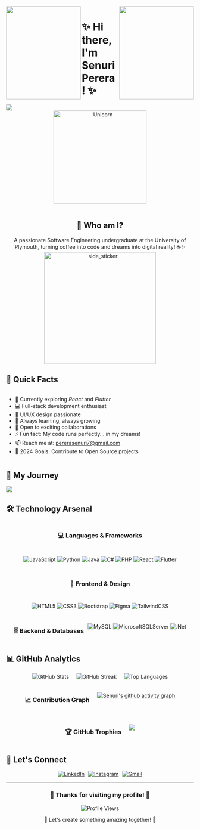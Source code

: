 <div align="center">
<img width="200" height="250" src="https://user-images.githubusercontent.com/65187002/144930161-2f783401-8d27-4fdf-a2f7-cc0ba32f1f1f.gif" align="left">
<img width="200" height="250" src="https://user-images.githubusercontent.com/65187002/144930161-2f783401-8d27-4fdf-a2f7-cc0ba32f1f1f.gif" align="right">
</div>

# ✨ Hi there, I'm Senuri Perera! ✨

<div style="display: inline-block; max-width: 100%;">
  <img src="https://readme-typing-svg.herokuapp.com?size=26&duration=2500&lines=Software+Engineering+Student;Web+Developer;UI+Designer;Come+Code+With+Me;" style="max-width: 100%;">
</div>

<div align="center" style="max-width: 100%;">
  <img width="250px" alt="Unicorn" src="https://media.giphy.com/media/3ohs4BSacFKI7A717y/giphy.gif" style="max-width: 100%;" />
</div>

</div>

<br>

<div align="center">
  
## 🌟 Who am I?

<p align="center" style="max-width: 600px; margin: auto;">
A passionate Software Engineering undergraduate at the University of Plymouth, turning coffee into code and dreams into digital reality! ☕✨
</p>

<div style="display: flex; justify-content: center; align-items: center; flex-wrap: wrap; gap: 20px;">
  <img align="center" width="300px" height="300px" alt="side_sticker" src="https://media.giphy.com/media/1MSVKRopegDjYONwdF/giphy.gif" style="max-width: 200%;" />

</div>

</div>

## 💫 Quick Facts

<div style="display: flex; flex-wrap: wrap; gap: 10px;">

- 🚀 Currently exploring *React* and *Flutter*
- 💻 Full-stack development enthusiast
- 🎨 UI/UX design passionate
- 🌱 Always learning, always growing
- 🤝 Open to exciting collaborations
- ⚡ Fun fact: My code runs perfectly... in my dreams!
- 📫 Reach me at: pererasenuri7@gmail.com
- 🎯 2024 Goals: Contribute to Open Source projects

</div>

## 🌈 My Journey

<a href="https://github.com/fairyland0926"><img src="https://readme-typing-svg.herokuapp.com/?lines=Building%20Beautiful%20Web%20Apps;Creating%20Mobile%20Experiences;Learning%20New%20Technologies;Growing%20as%20a%20Developer&font=Pacifico&center=true&width=650&height=120&color=58a6ff&vCenter=true&size=45%22" style="max-width: 100%;"></a>

## 🛠 Technology Arsenal

<div align="center" style="display: flex; flex-wrap: wrap; gap: 10px; justify-content: center;">

### 💻 Languages & Frameworks
![JavaScript](https://img.shields.io/badge/javascript-%23323330.svg?style=for-the-badge&logo=javascript&logoColor=%23F7DF1E)
![Python](https://img.shields.io/badge/python-3670A0?style=for-the-badge&logo=python&logoColor=ffdd54)
![Java](https://img.shields.io/badge/java-%23ED8B00.svg?style=for-the-badge&logo=java&logoColor=white)
![C#](https://img.shields.io/badge/c%23-%23239120.svg?style=for-the-badge&logo=c-sharp&logoColor=white)
![PHP](https://img.shields.io/badge/php-%23777BB4.svg?style=for-the-badge&logo=php&logoColor=white)
![React](https://img.shields.io/badge/react-%2320232a.svg?style=for-the-badge&logo=react&logoColor=%2361DAFB)
![Flutter](https://img.shields.io/badge/Flutter-%2302569B.svg?style=for-the-badge&logo=Flutter&logoColor=white)

### 🎨 Frontend & Design
![HTML5](https://img.shields.io/badge/html5-%23E34F26.svg?style=for-the-badge&logo=html5&logoColor=white)
![CSS3](https://img.shields.io/badge/css3-%231572B6.svg?style=for-the-badge&logo=css3&logoColor=white)
![Bootstrap](https://img.shields.io/badge/bootstrap-%23563D7C.svg?style=for-the-badge&logo=bootstrap&logoColor=white)
![Figma](https://img.shields.io/badge/figma-%23F24E1E.svg?style=for-the-badge&logo=figma&logoColor=white)
![TailwindCSS](https://img.shields.io/badge/tailwindcss-%2338B2AC.svg?style=for-the-badge&logo=tailwind-css&logoColor=white)

### 🗄 Backend & Databases
![MySQL](https://img.shields.io/badge/mysql-%2300f.svg?style=for-the-badge&logo=mysql&logoColor=white)
![MicrosoftSQLServer](https://img.shields.io/badge/Microsoft%20SQL%20Server-CC2927?style=for-the-badge&logo=microsoft%20sql%20server&logoColor=white)
![.Net](https://img.shields.io/badge/.NET-5C2D91?style=for-the-badge&logo=.net&logoColor=white)

</div>

## 📊 GitHub Analytics

<div align="center" style="display: flex; flex-wrap: wrap; gap: 20px; justify-content: center;">

<img src="https://github-readme-stats.vercel.app/api?username=senuriperera&theme=radical&hide_border=false&include_all_commits=true&count_private=true" alt="GitHub Stats" style="max-width: 100%;" />

<img src="https://github-readme-streak-stats.herokuapp.com/?user=senuriperera&theme=radical&hide_border=false" alt="GitHub Streak" style="max-width: 100%;" />

<img src="https://github-readme-stats.vercel.app/api/top-langs/?username=senuriperera&theme=radical&hide_border=false&include_all_commits=true&count_private=true&layout=compact" alt="Top Languages" style="max-width: 100%;" />

### 📈 Contribution Graph
[![Senuri's github activity graph](https://github-readme-activity-graph.vercel.app/graph?username=senuriperera&theme=dracula)](https://github.com/ashutosh00710/github-readme-activity-graph)

### 🏆 GitHub Trophies
![](https://github-profile-trophy.vercel.app/?username=senuriperera&theme=radical&no-frame=false&no-bg=true&margin-w=4)

</div>

## 🤝 Let's Connect

<div align="center" style="display: flex; flex-wrap: wrap; gap: 10px; justify-content: center;">
  <a href="https://linkedin.com/in/senuriperera5583" target="_blank">
    <img src="https://img.shields.io/badge/LinkedIn-%230077B5.svg?style=for-the-badge&logo=linkedin&logoColor=white" alt="LinkedIn" />
  </a>
  <a href="https://instagram.com/senurii_.dp" target="_blank">
    <img src="https://img.shields.io/badge/Instagram-%23E4405F.svg?style=for-the-badge&logo=Instagram&logoColor=white" alt="Instagram" />
  </a>
  <a href="mailto:pererasenuri7@gmail.com">
    <img src="https://img.shields.io/badge/Gmail-D14836?style=for-the-badge&logo=gmail&logoColor=white" alt="Gmail" />
  </a>
</div>

---

<div align="center">
  <h3>🌟 Thanks for visiting my profile! 🌟</h3>
  
  <img src="https://komarev.com/ghpvc/?username=senuriperera&label=Profile%20Views&color=blueviolet&style=flat-square" alt="Profile Views" />
  
  <p>💖 Let's create something amazing together! 💖</p>
</div>

